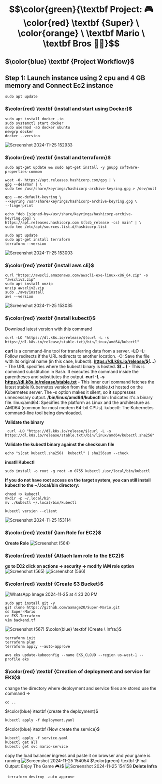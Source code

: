 # $$\color{green}{\textbf Project: 🎮 \color{red} \textbf {Super} \ \color{orange} \ \textbf Mario  \ \textbf Bros 🍄🐢}$$
##  $\color{blue} \textbf {Project  Workflow}$
## Step 1: Launch instance using 2 cpu and 4 GB memory and Connect Ec2 instance 
````
sudo apt update
````
### $\color{red} \textbf {install and start using Docker}$ 
````
sudo apt install docker .io
sudo systemctl start docker
sudo usermod -aG docker ubuntu
newgrp docker
docker --version
````
![Screenshot 2024-11-25 152933](https://github.com/user-attachments/assets/a6c0109e-75f2-4e57-bdcc-0f9cf21f65d5)
### $\color{red} \textbf {install and terraform}$
````
sudo apt-get update && sudo apt-get install -y gnupg software-properties-common

wget -O- https://apt.releases.hashicorp.com/gpg | \
gpg --dearmor | \
sudo tee /usr/share/keyrings/hashicorp-archive-keyring.gpg > /dev/null

gpg --no-default-keyring \
--keyring /usr/share/keyrings/hashicorp-archive-keyring.gpg \
--fingerprint

echo "deb [signed-by=/usr/share/keyrings/hashicorp-archive-keyring.gpg] \
https://apt.releases.hashicorp.com $(lsb_release -cs) main" | \
sudo tee /etc/apt/sources.list.d/hashicorp.list

sudo apt update
sudo apt-get install terraform
terraform --version

````
![Screenshot 2024-11-25 153003](https://github.com/user-attachments/assets/8e313184-69a8-43db-abc0-0d2cee32adbe)
### $\color{red} \textbf {install aws cli}$
````
curl "https://awscli.amazonaws.com/awscli-exe-linux-x86_64.zip" -o "awscliv2.zip"
sudo apt install unzip 
unzip awscliv2.zip
sudo ./aws/install
aws --version
````
![Screenshot 2024-11-25 153035](https://github.com/user-attachments/assets/1aa0842c-79aa-4b2c-aae9-9aa8eadeea7e)
### $\color{red} \textbf {install kubectl}$
Download latest version with this command
````
curl -LO "https://dl.k8s.io/release/$(curl -L -s https://dl.k8s.io/release/stable.txt)/bin/linux/amd64/kubectl"
````
**curl** is a command-line tool for transferring data from a server.
**-LO** -L: Follow redirects if the URL redirects to another location. -O: Save the file with its original name (in this case, kubectl).
**https://dl.k8s.io/release/$(...)** - The URL specifies where the kubectl binary is hosted.
**$(...)** - This is command substitution in Bash. It executes the command inside the parentheses and substitutes the output.
**curl -L -s https://dl.k8s.io/release/stable.txt** - This inner curl command fetches the latest stable Kubernetes version from the file stable.txt hosted on the Kubernetes server. The -s option makes it silent, so it suppresses unnecessary output.
**/bin/linux/amd64/kubectl** 
bin: Indicates it's a binary file. 
linux/amd64: Specifies the platform as Linux and the architecture as AMD64 (common for most modern 64-bit CPUs). 
kubectl: The Kubernetes command-line tool being downloaded.

**Validate the binary**
````
 curl -LO "https://dl.k8s.io/release/$(curl -L -s https://dl.k8s.io/release/stable.txt)/bin/linux/amd64/kubectl.sha256"
````
**Validate the kubectl binary against the checksum file**
````
echo "$(cat kubectl.sha256)  kubectl" | sha256sum --check
````
**insatll Kubectl**
````
sudo install -o root -g root -m 0755 kubectl /usr/local/bin/kubectl
````
**If you do not have root access on the target system, you can still install kubectl to the ~/.local/bin directory:**
````
chmod +x kubectl
mkdir -p ~/.local/bin
mv ./kubectl ~/.local/bin/kubectl
````
````
kubectl version --client
````
![Screenshot 2024-11-25 153114](https://github.com/user-attachments/assets/0fbb09bb-78d0-49d2-8db1-94bd44024ab1)
### $\color{red} \textbf {Iam Role for EC2}$
**Create Role**
![Screenshot (564)](https://github.com/user-attachments/assets/45c281ae-d7a3-4bf7-95bd-f4c30bbc312b)
### $\color{red} \textbf {Attach Iam role to the EC2}$
**go to EC2 click on actions → security → modify IAM role option**
![Screenshot (565)](https://github.com/user-attachments/assets/fe9550e8-4253-4820-84e7-842bd97595b9)
![Screenshot (566)](https://github.com/user-attachments/assets/c3b65c5a-1ad4-4d8e-8a77-64db1d1ec08b)

### $\color{red} \textbf {Create S3 Bucket}$
![WhatsApp Image 2024-11-25 at 4 23 20 PM](https://github.com/user-attachments/assets/92075e18-f566-4052-9a2a-315c8493c723)
````
sudo apt install git -y
git clone https://github.com/aamage20/Super-Mario.git
cd Super-Mario
cd EKS-Terraform
vim backend.tf
````
![Screenshot (567)](https://github.com/user-attachments/assets/685ee5f8-77a7-4384-90ca-91f8f14e5dc6)
$\color{blue} \textbf {Create \ Infra:}$
````
terraform init
terraform plan
terraform apply --auto-approve
````
````
aws eks update-kubeconfig --name EKS_CLOUD --region us-west-1 --profile eks
````
### $\color{red} \textbf {Creation  of  deployment  and service  for  EKS}$
change the directory where deployment and service files are stored use the command →
````
cd ..
````
$\color{blue} \textbf {create  the  deployment}$
````
kubectl apply -f deployment.yaml
````
$\color{blue} \textbf {Now create  the service}$
````
kubectl apply -f service.yaml
kubectl get all
kubectl get svc mario-service
````
copy the load balancer ingress and paste it on browser and your game is running
![Screenshot 2024-11-25 154054](https://github.com/user-attachments/assets/965983f1-5e9d-4d0c-bac1-a19d7fc2759e)
$\color{green} \textbf {Final Output: Enjoy The Game 🎮}$
![Screenshot 2024-11-25 154158](https://github.com/user-attachments/assets/bc7579fd-7476-4a7f-9096-fb2d5fb357fe)
**Delete Infra**
````
 terraform destroy -auto-approve
````

